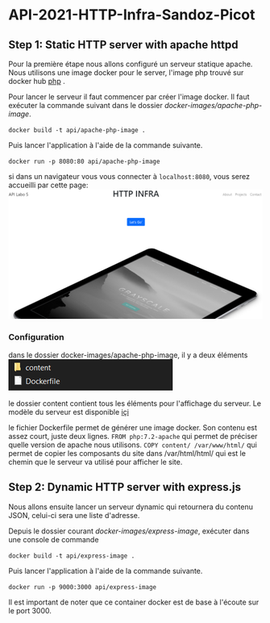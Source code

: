 # API-2021-HTTP-Infra-Sandoz-Picot

## Step 1: Static HTTP server with apache httpd

Pour la première étape nous allons configuré un serveur statique apache. Nous utilisons une image docker pour le server, l'image php trouvé sur docker hub [php](https://hub.docker.com/_/php "lien à docker hub") .

Pour lancer le serveur il faut commencer par créer l'image docker. Il faut exécuter la commande suivant dans le dossier *docker-images/apache-php-image*.

`docker build -t api/apache-php-image .`

Puis lancer l'application à l'aide de la commande suivante.

`docker run -p 8080:80 api/apache-php-image`

si dans un navigateur vous vous connecter à `localhost:8080`, vous serez accueilli par cette page:
![serveur apache](images-rapport/accueil_site_static_apache.PNG "image serveur apache")

### Configuration

dans le dossier docker-images/apache-php-image, il y a deux éléments
![contenu dossier](images-rapport/contenu_dossier_apache-php-image.PNG)

le dossier content contient tous les éléments pour l'affichage du serveur. Le modèle du serveur est disponible [içi](https://startbootstrap.com/theme/grayscale)

le fichier Dockerfile permet de générer une image docker. Son contenu est assez court, juste deux lignes.
`FROM php:7.2-apache` qui permet de préciser quelle version de apache nous utilisons.
`COPY content/ /var/www/html/` qui permet de copier les composants du site dans /var/html/html/ qui est le chemin que le serveur va utilisé pour afficher le site.


## Step 2: Dynamic HTTP server with express.js

Nous allons ensuite lancer un serveur dynamic qui retournera du contenu JSON, celui-ci sera une liste d'adresse.

Depuis le dossier courant *docker-images/express-image*, exécuter dans une console de commande

`docker build -t api/express-image .`

Puis lancer l'application à l'aide de la commande suivante.

`docker run -p 9000:3000 api/express-image`

Il est important de noter que ce container docker est de base à l'écoute sur le port 3000.

